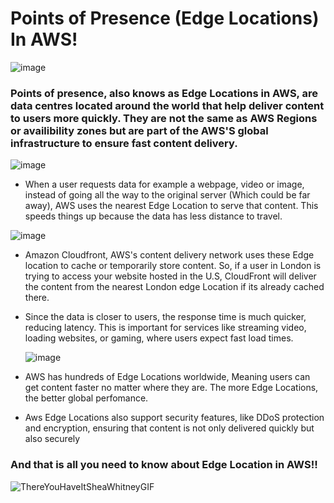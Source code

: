 # Points of Presence (Edge Locations) In AWS!

![image](https://github.com/user-attachments/assets/d3284f64-cded-45a6-9688-60e75b552a54)

### Points of presence, also knows as Edge Locations in AWS, are data centres located around the world that help deliver content to users more quickly. They are not the same as AWS Regions or availibility zones but are part of the AWS'S global infrastructure to ensure fast content delivery.

![image](https://github.com/user-attachments/assets/66ce888b-7026-47a2-9013-231af204d8a8)

- When a user requests data for example a webpage, video or image, instead of going all the way to the original server
 (Which could be far away), AWS uses the nearest Edge Location to serve that content. This speeds things up because the data has less
 distance to travel.

![image](https://github.com/user-attachments/assets/0d7a8f10-e718-4582-a39f-2e5752111eec)

- Amazon Cloudfront, AWS's content delivery network uses these Edge location to cache or temporarily store content. So, if a user in London is trying to access your
  website hosted in the U.S, CloudFront will deliver the content from the nearest London edge Location if its already cached there.

- Since the data is closer to users, the response time is much quicker, reducing latency. This is important for services like streaming video, loading websites, or gaming, where users expect fast load times.

  ![image](https://github.com/user-attachments/assets/ce8f62c8-709c-43a6-8572-717443fc59c7)

- AWS has hundreds of Edge Locations worldwide, Meaning users can get content faster no matter where they are. The more Edge Locations, the better global perfomance.
- Aws Edge Locations also support security features, like DDoS protection and encryption, ensuring that content is not only delivered quickly but also securely


### And that is all you need to know about Edge Location in AWS!!

![ThereYouHaveItSheaWhitneyGIF](https://github.com/user-attachments/assets/bf92078e-2509-4bb7-aacd-7cd7933606da)


